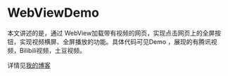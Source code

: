 # WebViewDemo

本文讲述的是，通过 WebView加载带有视频的网页，实现点击网页上的全屏按钮，实现视频横屏、全屏播放的功能。具体代码可见Demo ，展现的有腾讯视频，Bilibili视频，土豆视频。

详情见[我的博客](https://ansuote.github.io/2017/05/04/WebView%20%E8%85%BE%E8%AE%AF%E8%A7%86%E9%A2%91%E5%85%A8%E5%B1%8F%E6%92%AD%E6%94%BE/)

